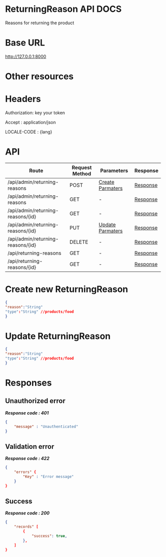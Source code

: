 # ReturningReason API DOCS
 Reasons for returning the product
# Base URL
http://127.0.0.1:8000

# Other resources 

 
# Headers

Authorization: key your token

Accept : application/json

LOCALE-CODE : {lang}


# API 

| Route                        | Request Method | Parameters | Response  |
| -----------                  | -----------    |----------- |---------- |
| /api/admin/returning-reasons            | POST           |  [Create Parmaters](#Create)|[Response](#Response)|
| /api/admin/returning-reasons | GET           |-|  [Response](#Response)         |
|/api/admin/returning-reasons/{id}         | GET           |  - |  [Response](#Response)         |
|/api/admin/returning-reasons/{id}        |PUT           |  [Update Parmaters](#Update)|[Response](#Response)     |
|/api/admin/returning-reasons/{id}        |DELETE           |  -|[Response](#Response)| 
|/api/returning-reasons        |GET           |-| [Response](#Response)|
|/api/returning-reasons/{id}        |GET           |-|[Response](#Response)|


# <a name="Create"> </a> Create new ReturningReason 

```json
{
"reason":"String"
"type":"String" //products/food
} 
```

# <a name="Update"> </a> Update ReturningReason

```json
{
"reason":"String"
"type":"String" //products/food
} 
```
# <a name="Response"> </a> Responses 

## Unauthorized error

__*Response code : 401*__
```json 
{
    "message" : "Unauthenticated"
}
```

## Validation error 
__*Response code : 422*__

```json 
{
    "errors" {
        "Key" : "Error message"
    }
}
```
## Success  
__*Response code : 200*__
```json 
{
    "records" [
        {
            "success": true,
        },
    ]
}
```
